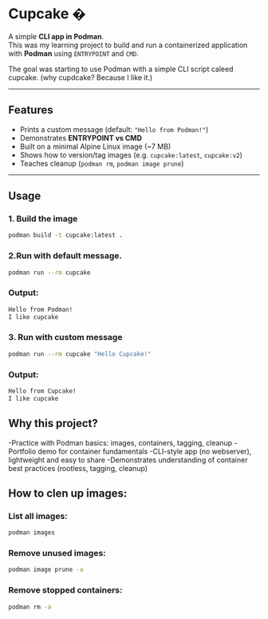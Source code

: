 # Cupcake �

A simple **CLI app in Podman**.  
This was my learning project to build and run a containerized application with **Podman** using `ENTRYPOINT` and `CMD`.

The goal was starting to use Podman with a simple CLI script caleed cupcake.
(why cupdcake? Because I like it.)

---

## Features
- Prints a custom message (default: `"Hello from Podman!"`)
- Demonstrates **ENTRYPOINT vs CMD**
- Built on a minimal Alpine Linux image (~7 MB)
- Shows how to version/tag images (e.g. `cupcake:latest`, `cupcake:v2`)
- Teaches cleanup (`podman rm`, `podman image prune`)

---

## Usage

### 1. Build the image
```bash
podman build -t cupcake:latest .
```

### 2.Run with default message.
```bash
podman run --rm cupcake
```
### Output:
```bash
Hello from Podman!
I like cupcake
```


### 3. Run with custom message
```bash
podman run --rm cupcake "Hello Cupcake!"
```
### Output:
```bash
Hello from Cupcake!
I like cupcake
```

## Why this project?
-Practice with Podman basics: images, containers, tagging, cleanup
-Portfolio demo for container fundamentals
-CLI-style app (no webserver), lightweight and easy to share
-Demonstrates understanding of container best practices (rootless, tagging, cleanup)

## How to clen up images:
### List all images:
```bash
podman images
```
### Remove unused images:
```bash
podman image prune -a
```
### Remove stopped containers:
```bash
podman rm -a
```
